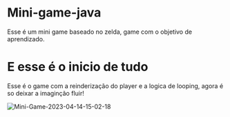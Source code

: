 # Mini-game-java

Esse é um mini game baseado no zelda,
game com o objetivo de aprendizado.

# E esse é o inicio de tudo

   Esse é o game com a reinderização do player e a logica de looping,
agora é so deixar a imaginção fluir!

![Mini-Game-2023-04-14-15-02-18](https://user-images.githubusercontent.com/107235947/232146662-d4305ba8-6c97-4237-ab53-14e54f3ae7b8.gif)




